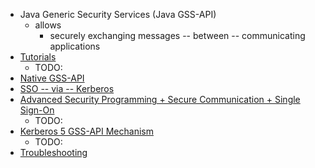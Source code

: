 * Java Generic Security Services (Java GSS-API)
  * allows
    * securely exchanging messages -- between -- communicating applications
* [Tutorials](security.introduction-jaas-and-java-gss-api-tutorials1.md)
  * TODO:
* [Native GSS-API](security.accessing-native-gss-api.md)
* [SSO -- via -- Kerberos](security.single-sign-using-kerberos-java1.md)
* [Advanced Security Programming + Secure Communication + Single Sign-On](security.advanced-security-programming-java-se-authentication-secure-communication-and-single-sign1.md)
  * TODO:
* [Kerberos 5 GSS-API Mechanism](security.kerberos-5-gss-api-mechanism.md)
  * TODO:
* [Troubleshooting](security.troubleshooting-jgss.md)